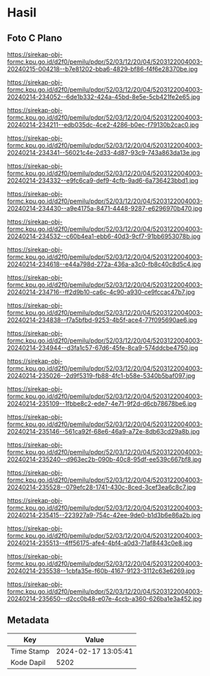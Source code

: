 # Hasil

## Foto C Plano

https://sirekap-obj-formc.kpu.go.id/d2f0/pemilu/pdpr/52/03/12/20/04/5203122004003-20240215-004218--b7e81202-bba6-4829-bf86-f4f6e28370be.jpg

https://sirekap-obj-formc.kpu.go.id/d2f0/pemilu/pdpr/52/03/12/20/04/5203122004003-20240214-234052--6de1b332-424a-45bd-8e5e-5cb421fe2e65.jpg

https://sirekap-obj-formc.kpu.go.id/d2f0/pemilu/pdpr/52/03/12/20/04/5203122004003-20240214-234211--edb035dc-4ce2-4286-b0ec-f79130b2cac0.jpg

https://sirekap-obj-formc.kpu.go.id/d2f0/pemilu/pdpr/52/03/12/20/04/5203122004003-20240214-234341--56021c4e-2d33-4d87-93c9-743a863da13e.jpg

https://sirekap-obj-formc.kpu.go.id/d2f0/pemilu/pdpr/52/03/12/20/04/5203122004003-20240214-234332--e9fc6ca9-def9-4cfb-9ad6-6a736423bbd1.jpg

https://sirekap-obj-formc.kpu.go.id/d2f0/pemilu/pdpr/52/03/12/20/04/5203122004003-20240214-234430--a9e4175a-8471-4448-9287-e6296970b470.jpg

https://sirekap-obj-formc.kpu.go.id/d2f0/pemilu/pdpr/52/03/12/20/04/5203122004003-20240214-234532--c60b4ea1-ebb6-40d3-9cf7-91bb6953078b.jpg

https://sirekap-obj-formc.kpu.go.id/d2f0/pemilu/pdpr/52/03/12/20/04/5203122004003-20240214-234618--e44a798d-272a-436a-a3c0-fb8c40c8d5c4.jpg

https://sirekap-obj-formc.kpu.go.id/d2f0/pemilu/pdpr/52/03/12/20/04/5203122004003-20240214-234716--ff2d9b10-ca6c-4c90-a930-ce9fccac47b7.jpg

https://sirekap-obj-formc.kpu.go.id/d2f0/pemilu/pdpr/52/03/12/20/04/5203122004003-20240214-234838--f7a5bfbd-9253-4b5f-ace4-77f095690ae6.jpg

https://sirekap-obj-formc.kpu.go.id/d2f0/pemilu/pdpr/52/03/12/20/04/5203122004003-20240214-234944--d3fa1c57-67d6-45fe-8ca9-574ddcbe4750.jpg

https://sirekap-obj-formc.kpu.go.id/d2f0/pemilu/pdpr/52/03/12/20/04/5203122004003-20240214-235026--2d9f5319-fb88-4fc1-b58e-5340b5baf097.jpg

https://sirekap-obj-formc.kpu.go.id/d2f0/pemilu/pdpr/52/03/12/20/04/5203122004003-20240214-235109--1fbbe8c2-ede7-4e71-9f2d-d6cb78678be6.jpg

https://sirekap-obj-formc.kpu.go.id/d2f0/pemilu/pdpr/52/03/12/20/04/5203122004003-20240214-235146--561ca92f-68e6-46a9-a72e-8db63cd29a8b.jpg

https://sirekap-obj-formc.kpu.go.id/d2f0/pemilu/pdpr/52/03/12/20/04/5203122004003-20240214-235240--d963ec2b-090b-40c8-95df-ee539c667bf8.jpg

https://sirekap-obj-formc.kpu.go.id/d2f0/pemilu/pdpr/52/03/12/20/04/5203122004003-20240214-235528--079efc28-1741-430c-8ced-3cef3ea6c8c7.jpg

https://sirekap-obj-formc.kpu.go.id/d2f0/pemilu/pdpr/52/03/12/20/04/5203122004003-20240214-235415--223927a9-754c-42ee-9de0-b1d3b6e86a2b.jpg

https://sirekap-obj-formc.kpu.go.id/d2f0/pemilu/pdpr/52/03/12/20/04/5203122004003-20240214-235513--4ff56175-afe4-4bf4-a0d3-71af8443c0e8.jpg

https://sirekap-obj-formc.kpu.go.id/d2f0/pemilu/pdpr/52/03/12/20/04/5203122004003-20240214-235538--1cbfa35e-f60b-4167-9123-3112c63e6269.jpg

https://sirekap-obj-formc.kpu.go.id/d2f0/pemilu/pdpr/52/03/12/20/04/5203122004003-20240214-235650--d2cc0b48-e07e-4ccb-a360-626ba1e3a452.jpg


## Metadata

| Key        | Value               |
| ---------- | ------------------- |
| Time Stamp | 2024-02-17 13:05:41 |
| Kode Dapil | 5202                |



